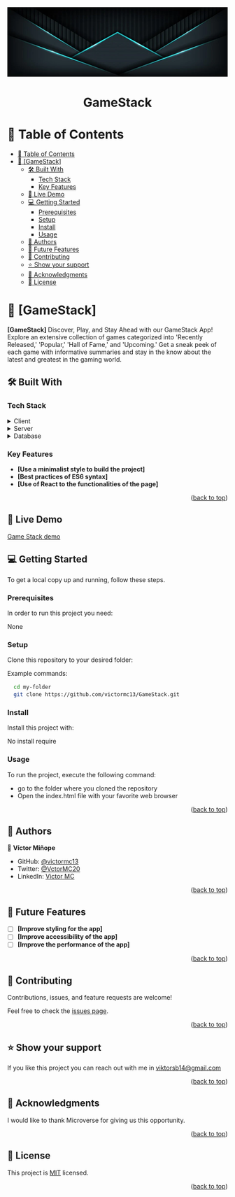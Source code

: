 <div align="center">
  <!-- You are encouraged to replace this logo with your own! Otherwise you can also remove it. -->
  <img src="./banner.webp" alt="logo" />
  <br/>

  <h1><b>GameStack</b></h1>

</div>

<!-- TABLE OF CONTENTS -->

# 📗 Table of Contents

- [📗 Table of Contents](#-table-of-contents)
- [📖 \[GameStack\] ](#-gamestack-)
  - [🛠 Built With ](#-built-with-)
    - [Tech Stack ](#tech-stack-)
    - [Key Features ](#key-features-)
  - [🚀 Live Demo ](#-live-demo-)
  - [💻 Getting Started ](#-getting-started-)
    - [Prerequisites](#prerequisites)
    - [Setup](#setup)
    - [Install](#install)
    - [Usage](#usage)
  - [👥 Authors ](#-authors-)
  - [🔭 Future Features ](#-future-features-)
  - [🤝 Contributing ](#-contributing-)
  - [⭐️ Show your support ](#️-show-your-support-)
  - [🙏 Acknowledgments ](#-acknowledgments-)
  - [📝 License ](#-license-)

<!-- PROJECT DESCRIPTION -->

# 📖 [GameStack] <a name="about-project"></a>

<!-- > Describe your project in 1 or 2 sentences. -->

**[GameStack]** Discover, Play, and Stay Ahead with our GameStack App! Explore an extensive collection of games categorized into 'Recently Released,' 'Popular,' 'Hall of Fame,' and 'Upcoming.' Get a sneak peek of each game with informative summaries and stay in the know about the latest and greatest in the gaming world.

## 🛠 Built With <a name="built-with"></a>

### Tech Stack <a name="tech-stack"></a>

<!-- > Describe the tech stack and include only the relevant sections that apply to your project. -->

<details>
  <summary>Client</summary>
  <ul>
    <li>Linters</li>
    <li>HTML</li>
    <li>CSS</li>
    <li>Javascript</li>
    <li>React</li>
    <li>Redux</li>
  </ul>
</details>

<details>
  <summary>Server</summary>
  <ul>
    <li>Github pages</li>
  </ul>
</details>

<details>
<summary>Database</summary>
  <ul>
    <li>No database</li>
  </ul>
</details>

<!-- Features -->

### Key Features <a name="key-features"></a>

<!-- > Describe between 1-3 key features of the application. -->

- **[Use a minimalist style to build the project]**
- **[Best practices of ES6 syntax]**
- **[Use of React to the functionalities of the page]**

<p align="right">(<a href="#readme-top">back to top</a>)</p>

## 🚀 Live Demo <a name="live-demo"></a>

[Game Stack demo](https://gamestack.onrender.com)

<!-- GETTING STARTED -->

## 💻 Getting Started <a name="getting-started"></a>

<!-- > Describe how a new developer could make use of your project. -->

To get a local copy up and running, follow these steps.

### Prerequisites

In order to run this project you need: 

None

<!--
Example command:

```sh
 gem install rails
```
 -->

### Setup

Clone this repository to your desired folder:


Example commands:

```sh
  cd my-folder
  git clone https://github.com/victormc13/GameStack.git
```


### Install

Install this project with:

No install require
<!--
Example command:

```sh
  cd my-project
  gem install
```
--->

### Usage

To run the project, execute the following command:

- go to the folder where you cloned the repository
- Open the index.html file with your favorite web browser

<!--
Example command:

```sh
  rails server
```
--->

<!-- ### Run tests

To run tests, run the following command: -->

<!--
Example command:

```sh
  bin/rails test test/models/article_test.rb
```
--->

<!-- ### Deployment

You can deploy this project using: -->

<!--
Example:

```sh

```
 -->

<p align="right">(<a href="#readme-top">back to top</a>)</p>

<!-- AUTHORS -->

## 👥 Authors <a name="authors"></a>

<!-- > Mention all of the collaborators of this project. -->

👤 **Víctor Miñope**

- GitHub: [@victormc13](https://github.com/victormc13)
- Twitter: [@VctorMC20](https://twitter.com/VctorMC20)
- LinkedIn: [Victor MC](https://www.linkedin.com/in/victormc13/)

<p align="right">(<a href="#readme-top">back to top</a>)</p>

<!-- FUTURE FEATURES -->

## 🔭 Future Features <a name="future-features"></a>

<!-- > Describe 1 - 3 features you will add to the project. -->

- [ ] **[Improve styling for the app]**
- [ ] **[Improve accessibility of the app]**
- [ ] **[Improve the performance of the app]**

<p align="right">(<a href="#readme-top">back to top</a>)</p>

<!-- CONTRIBUTING -->

## 🤝 Contributing <a name="contributing"></a>

Contributions, issues, and feature requests are welcome!

Feel free to check the [issues page](https://github.com/victormc13/GameStack/issues).

<p align="right">(<a href="#readme-top">back to top</a>)</p>

<!-- SUPPORT -->

## ⭐️ Show your support <a name="support"></a>

<!-- > Write a message to encourage readers to support your project -->

If you like this project you can reach out with me in [viktorsb14@gmail.com](https://mail.google.com/mail/u/0/#inbox?compose=GTvVlcSMTFRNbbSKvZLwhKjGJJDwlhjKRmHdPTqtVPKffQqwwFSMxWfvFFPBGLfxrkBXNTxKHDWhR)

<p align="right">(<a href="#readme-top">back to top</a>)</p>

<!-- ACKNOWLEDGEMENTS -->

## 🙏 Acknowledgments <a name="acknowledgements"></a>

<!-- > Give credit to everyone who inspired your codebase. -->
I would like to thank Microverse for giving us this opportunity.

<p align="right">(<a href="#readme-top">back to top</a>)</p>

<!-- FAQ (optional) -->

<!-- ## ❓ FAQ (OPTIONAL) <a name="faq"></a>

> Add at least 2 questions new developers would ask when they decide to use your project.

- **[Question_1]**

  - [Answer_1]

- **[Question_2]**

  - [Answer_2]

<p align="right">(<a href="#readme-top">back to top</a>)</p> -->

<!-- LICENSE -->

## 📝 License <a name="license"></a>

This project is [MIT](MIT.md) licensed.

<!-- _NOTE: we recommend using the [MIT license](https://choosealicense.com/licenses/mit/) - you can set it up quickly by [using templates available on GitHub](https://docs.github.com/en/communities/setting-up-your-project-for-healthy-contributions/adding-a-license-to-a-repository). You can also use [any other license](https://choosealicense.com/licenses/) if you wish._ -->

<p align="right">(<a href="#readme-top">back to top</a>)</p>